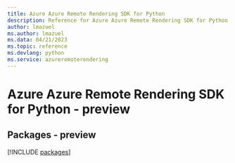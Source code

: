 ```yaml
---
title: Azure Azure Remote Rendering SDK for Python
description: Reference for Azure Azure Remote Rendering SDK for Python
author: lmazuel
ms.author: lmazuel
ms.data: 04/21/2023
ms.topic: reference
ms.devlang: python
ms.service: azureremoterendering
---
```

# Azure Azure Remote Rendering SDK for Python - preview
## Packages - preview
[!INCLUDE [packages](azure-remote-rendering-index.md)]